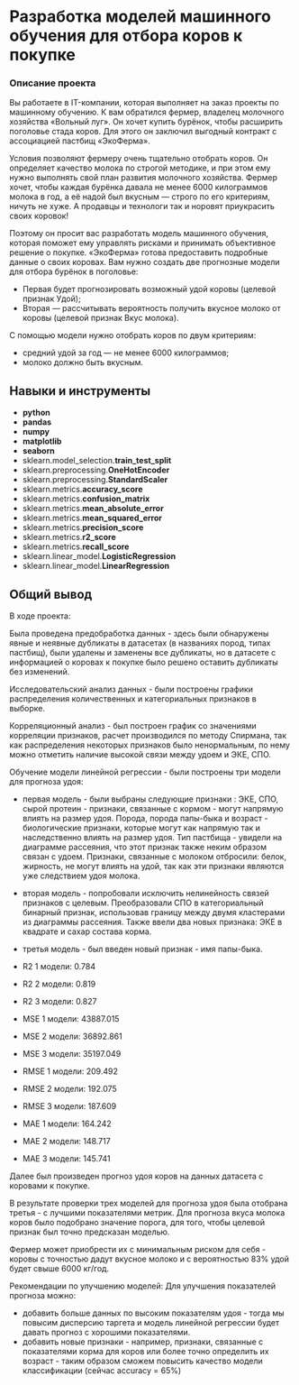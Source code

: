# Разработка моделей машинного обучения для отбора коров к покупке

### Описание проекта

Вы работаете в IT-компании, которая выполняет на заказ проекты по машинному обучению. К вам обратился фермер, владелец молочного хозяйства «Вольный луг». Он хочет купить бурёнок, чтобы расширить поголовье стада коров. Для этого он заключил выгодный контракт с ассоциацией пастбищ «ЭкоФерма».

Условия позволяют фермеру очень тщательно отобрать коров. Он определяет качество молока по строгой методике, и при этом ему нужно выполнять свой план развития молочного хозяйства. Фермер хочет, чтобы каждая бурёнка давала не менее 6000 килограммов молока в год, а её надой был вкусным — строго по его критериям, ничуть не хуже. А продавцы и технологи так и норовят приукрасить своих коровок!

Поэтому он просит вас разработать модель машинного обучения, которая поможет ему управлять рисками и принимать объективное решение о покупке. «ЭкоФерма» готова предоставить подробные данные о своих коровах. Вам нужно создать две прогнозные модели для отбора бурёнок в поголовье:

- Первая будет прогнозировать возможный удой коровы (целевой признак Удой);
- Вторая — рассчитывать вероятность получить вкусное молоко от коровы (целевой признак Вкус молока).

С помощью модели нужно отобрать коров по двум критериям:
- средний удой за год — не менее 6000 килограммов;
- молоко должно быть вкусным.

## Навыки и инструменты

- **python**
- **pandas**
- **numpy**
- **matplotlib**
- **seaborn**
- sklearn.model_selection.**train_test_split**
- sklearn.preprocessing.**OneHotEncoder**
- sklearn.preprocessing.**StandardScaler**
- sklearn.metrics.**accuracy_score**
- sklearn.metrics.**confusion_matrix**
- sklearn.metrics.**mean_absolute_error**
- sklearn.metrics.**mean_squared_error**
- sklearn.metrics.**precision_score**
- sklearn.metrics.**r2_score**
- sklearn.metrics.**recall_score**
- sklearn.linear_model.**LogisticRegression**
- sklearn.linear_model.**LinearRegression**

## 

## Общий вывод

В ходе проекта:

Была проведена предобработка данных - здесь были обнаружены явные и неявные дубликаты в датасетах (в названиях пород, типах пастбищ), были удалены и заменены все дубликаты, но в датасете с информацией о коровах к покупке было решено оставить дубликаты без изменений.

Исследовательский анализ данных - были построены графики распределения количественных и категориальных признаков в выборке. 

Корреляционный анализ - был построен график со значениями корреляции признаков, расчет производился по методу Спирмана, так как распределения некоторых признаков было ненормальным, по нему можно отметить наличие высокой связи между удоем и ЭКЕ, СПО. 

Обучение модели линейной регрессии - были построены три модели для прогноза удоя:

- первая модель - были выбраны следующие признаки : ЭКЕ, СПО, сырой протеин - признаки, связанные с кормом - могут напрямую влиять на размер удоя. Порода, порода папы-быка и возраст - биологические признаки, которые могут как напрямую так и наследственно влиять на размер удоя. Тип пастбища - увидели на диаграмме рассеяния, что этот признак также неким образом связан с удоем. Признаки, связанные с молоком отбросили: белок, жирность, не могут влиять на удой, так как эти признаки являются уже следствием удоя молока.
- вторая модель - попробовали исключить нелинейность связей признаков с целевым. Преобразовали СПО в категориальный бинарный признак, использовав границу между двумя кластерами из диаграммы рассеяния. Также ввели два новых признака: ЭКЕ в квадрате и сахар состава корма.
- третья модель - был введен новый признак - имя папы-быка.

- R2 1 модели: 0.784
- R2 2 модели: 0.819
- R2 3 модели: 0.827
- MSE 1 модели: 43887.015
- MSE 2 модели: 36892.861
- MSE 3 модели: 35197.049
- RMSE 1 модели: 209.492
- RMSE 2 модели: 192.075
- RMSE 3 модели: 187.609
- MAE 1 модели: 164.242
- MAE 2 модели: 148.717
- MAE 3 модели: 145.741

Далее был произведен прогноз удоя коров на данных датасета с коровами к покупке.

В результате проверки трех моделей для прогноза удоя была отобрана третья - с лучшими показателями метрик. Для прогноза вкуса молока коров было подобрано значение порога, для того, чтобы целевой признак был точно предсказан моделью.

Фермер может приобрести их с минимальным риском для себя - коровы с точностью дадут вкусное молоко и с вероятностью 83% удой будет свыше 6000 кг/год.

Рекомендации по улучшению моделей: Для улучшения показателей прогноза можно:

- добавить больше данных по высоким показателям удоя - тогда мы повысим дисперсию таргета и модель линейной регрессии будет давать прогноз с хорошими показателями.
- добавить новые признаки - например, признаки, связанные с показателями корма для коров или более точно определить их возраст - таким образом сможем повысить качество модели классификации (сейчас accuracy = 65%)
